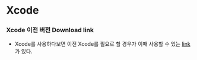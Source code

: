 # Xcode

### Xcode 이전 버전 Download link
* Xcode를 사용하다보면 이전 Xcode를 필요로 할 경우가 이때 사용할 수 있는 [link](https://developer.apple.com/download/more/?=xcode)가 있다.